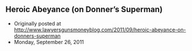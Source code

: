 ## Heroic Abeyance (on Donner’s Superman)

 * Originally posted at http://www.lawyersgunsmoneyblog.com/2011/09/heroic-abeyance-on-donners-superman
 * Monday, September 26, 2011

